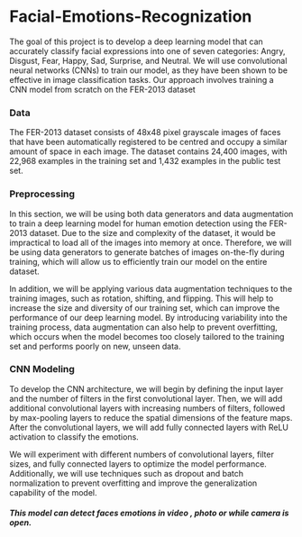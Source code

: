 # Facial-Emotions-Recognization

The goal of this project is to develop a deep learning model that can accurately classify facial expressions into one of seven categories: Angry, Disgust, Fear, Happy, Sad, Surprise, and Neutral. We will use convolutional neural networks (CNNs) to train our model, as they have been shown to be effective in image classification tasks. Our approach involves training a CNN model from scratch on the FER-2013 dataset

### Data 

The FER-2013 dataset consists of 48x48 pixel grayscale images of faces that have been automatically registered to be centred and occupy a similar amount of space in each image. The dataset contains 24,400 images, with 22,968 examples in the training set and 1,432 examples in the public test set.

### Preprocessing 

In this section, we will be using both data generators and data augmentation to train a deep learning model for human emotion detection using the FER-2013 dataset. Due to the size and complexity of the dataset, it would be impractical to load all of the images into memory at once. Therefore, we will be using data generators to generate batches of images on-the-fly during training, which will allow us to efficiently train our model on the entire dataset.

In addition, we will be applying various data augmentation techniques to the training images, such as rotation, shifting, and flipping. This will help to increase the size and diversity of our training set, which can improve the performance of our deep learning model. By introducing variability into the training process, data augmentation can also help to prevent overfitting, which occurs when the model becomes too closely tailored to the training set and performs poorly on new, unseen data.


### CNN  Modeling 
To develop the CNN architecture, we will begin by defining the input layer and the number of filters in the first convolutional layer. Then, we will add additional convolutional layers with increasing numbers of filters, followed by max-pooling layers to reduce the spatial dimensions of the feature maps. After the convolutional layers, we will add fully connected layers with ReLU activation to classify the emotions.

We will experiment with different numbers of convolutional layers, filter sizes, and fully connected layers to optimize the model performance. Additionally, we will use techniques such as dropout and batch normalization to prevent overfitting and improve the generalization capability of the model.


##### This model can detect faces emotions in video , photo or while camera is open.
